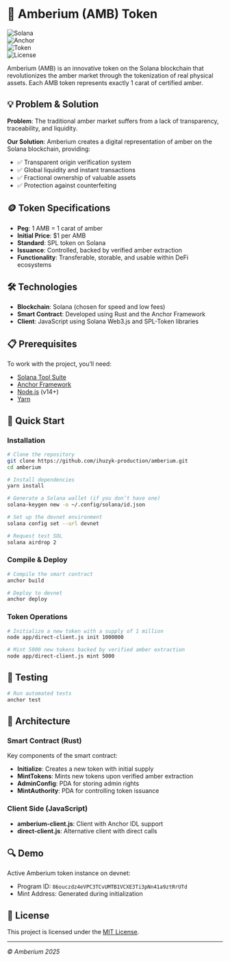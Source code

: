 
# 🔶 Amberium (AMB) Token

![Solana](https://img.shields.io/badge/Solana-20232A?style=for-the-badge&logo=solana&logoColor=3C68FF)  
![Anchor](https://img.shields.io/badge/Anchor-3DBF61?style=for-the-badge&logo=anchor&logoColor=white)  
![Token](https://img.shields.io/badge/SPL_Token-EEA01C?style=for-the-badge)  
![License](https://img.shields.io/badge/License-MIT-blue.svg?style=for-the-badge)

Amberium (AMB) is an innovative token on the Solana blockchain that revolutionizes the amber market through the tokenization of real physical assets. Each AMB token represents exactly 1 carat of certified amber.

## 💡 Problem & Solution

**Problem**: The traditional amber market suffers from a lack of transparency, traceability, and liquidity.

**Our Solution**: Amberium creates a digital representation of amber on the Solana blockchain, providing:
- ✅ Transparent origin verification system  
- ✅ Global liquidity and instant transactions  
- ✅ Fractional ownership of valuable assets  
- ✅ Protection against counterfeiting  

## 🪙 Token Specifications

- **Peg**: 1 AMB = 1 carat of amber  
- **Initial Price**: $1 per AMB  
- **Standard**: SPL token on Solana  
- **Issuance**: Controlled, backed by verified amber extraction  
- **Functionality**: Transferable, storable, and usable within DeFi ecosystems  

## 🛠️ Technologies

- **Blockchain**: Solana (chosen for speed and low fees)  
- **Smart Contract**: Developed using Rust and the Anchor Framework  
- **Client**: JavaScript using Solana Web3.js and SPL-Token libraries  

## 📋 Prerequisites

To work with the project, you’ll need:
- [Solana Tool Suite](https://docs.solana.com/cli/install-solana-cli-tools)  
- [Anchor Framework](https://www.anchor-lang.com/docs/installation)  
- [Node.js](https://nodejs.org/) (v14+)  
- [Yarn](https://yarnpkg.com/)  

## 🚀 Quick Start

### Installation

```bash
# Clone the repository
git clone https://github.com/ihuzyk-production/amberium.git
cd amberium

# Install dependencies
yarn install

# Generate a Solana wallet (if you don’t have one)
solana-keygen new -o ~/.config/solana/id.json

# Set up the devnet environment
solana config set --url devnet

# Request test SOL
solana airdrop 2
```

### Compile & Deploy

```bash
# Compile the smart contract
anchor build

# Deploy to devnet
anchor deploy
```

### Token Operations

```bash
# Initialize a new token with a supply of 1 million
node app/direct-client.js init 1000000

# Mint 5000 new tokens backed by verified amber extraction
node app/direct-client.js mint 5000
```

## 🧪 Testing

```bash
# Run automated tests
anchor test
```

## 📐 Architecture

### Smart Contract (Rust)

Key components of the smart contract:

- **Initialize**: Creates a new token with initial supply  
- **MintTokens**: Mints new tokens upon verified amber extraction  
- **AdminConfig**: PDA for storing admin rights  
- **MintAuthority**: PDA for controlling token issuance  

### Client Side (JavaScript)

- **amberium-client.js**: Client with Anchor IDL support  
- **direct-client.js**: Alternative client with direct calls  

## 🔍 Demo

Active Amberium token instance on devnet:  
- Program ID: `86ouczdz4eVPC3TCvUMTB1VCXE3Ti3pNn41a9ztRrUTd`  
- Mint Address: Generated during initialization  

## 📄 License

This project is licensed under the [MIT License](LICENSE).

---

*© Amberium 2025*
